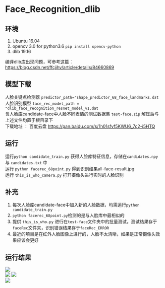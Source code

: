 # Face_Recognition_dlib
## 环境  
1. Ubuntu 16.04  
2. opencv 3.0 for python3.6 `pip install opencv-python`  
3. dlib 19.16  

编译dlib库出现问题，可参考这篇：https://blog.csdn.net/ffcjjhv/article/details/84660869  

## 模型下载  
人脸关键点检测器 `predictor_path="shape_predictor_68_face_landmarks.dat`  
人脸识别模型 `face_rec_model_path = "dlib_face_recognition_resnet_model_v1.dat`  
含人脸库candidate-face中人脸不同表情的测试数据集 `test-face.zip` 解压后与上述文件均置于根目录下  
下载地址 ： 百度云盘 https://pan.baidu.com/s/1h01sfvf5KWU6_7c2-i5HTQ  
## 运行  
运行`python candidate_train.py` 获得人脸库特征信息，存储在`candidates.npy` 与 `candidates.txt` 中  
运行 `python facerec_68point.py`  得到识别结果all-face-result.jpg  
运行 `this_is_who_camera.py`  打开摄像头进行实时的人脸识别
## 补充    
1. 每次人脸库candidate-face中加入新的人脸数据，均需运行`python candidate_train.py`  
2. `python facerec_68point.py`检测的是与人脸库中最相似的
3. 提供 `this_is_who.py` 进行在`test-face`文件夹中的批量测试，测试结果存于`faceRec`文件夹，识别错误结果存于`faceRec_ERROR`
4. 最近的项目是在红外人脸图像上进行的，人脸不太清晰，如果是正常摄像头效果应该会更好
## 运行结果   
![](https://github.com/zj19941113/Face_Recognition_dlib/blob/master/all-face-result.jpg)  
![](https://github.com/zj19941113/Face_Recognition_dlib/blob/master/img/result2.png) 
![](https://github.com/zj19941113/Face_Recognition_dlib/blob/master/Animation.gif)   
![](https://github.com/zj19941113/Face_Recognition_dlib/blob/master/screenShots/screenshot_4_2018-12-13-17-19-42.jpg) 
